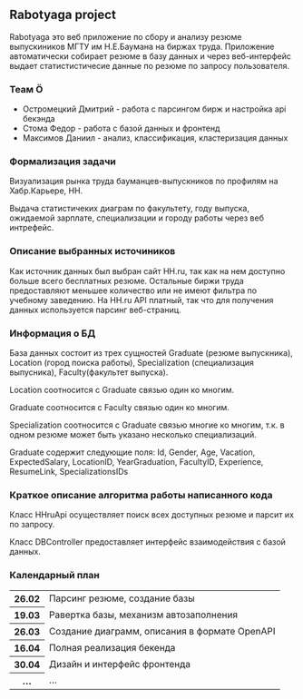 ## Rabotyaga project

Rabotyaga это веб приложение по сбору и анализу резюме выпускиников МГТУ им Н.Е.Баумана на биржах труда. Приложение автоматически собирает резюме в базу данных и через веб-интерфейс выдает статистистичесие данные по резюме по запросу пользователя.

### Теам Ö

*   Остромецкий Дмитрий - работа с парсингом бирж и настройка api бекэнда
*   Стома Федор - работа с базой данных и фронтенд
*   Максимов Даниил - анализ, классификация, кластеризация данных
### Формализация задачи

Визуализация рынка труда бауманцев-выпускников по профилям на Хабр.Карьере, HH.

Выдача статистичеких диаграм по факультету, году выпуска, ожидаемой зарплате, специализации и городу работы через веб интрефейс.

### Описание выбранных источиников

Как источник данных был выбран сайт HH.ru, так как на нем доступно больше всего бесплатных резюме. Остальные биржи труда предоставляют меньшее количество или не имеют фильтра по учебному заведению. На HH.ru API платный, так что для получения данных используется парсинг веб-страниц.

### Информация о БД

База данных состоит из трех сущностей Graduate (резюме выпускника), Location (город поиска работы), Specialization (специализация выпусника), Faculty(факультет выпуска).

Location соотносится с Graduate связью один ко многим.

Graduate соотносится с Faculty связью один ко многим.

Specialization соотносится с Graduate связью многие ко многим, т.к. в одном резюме может быть указано несколько специализаций.

Graduate содержит следующие поля: Id, Gender, Age, Vacation, ExpectedSalary, LocationID, YearGraduation, FacultyID, Experience, ResumeLink, SpecializationsIDs

### Краткое описание алгоритма работы написанного кода

Класс HHruApi осуществляет поиск всех доступных резюме и парсит их по запросу.

Класс DBController предоставляет интерфейс взаимодействия с базой данных.

### Календарный план

<table><tbody><tr><th>26.02</th><td>Парсинг резюме, создание базы</td></tr><tr><th>19.03</th><td>Равертка базы, механизм автозаполнения</td></tr><tr><th>26.03</th><td>Создание диаграмм, описания в формате OpenAPI</td></tr><tr><th>16.04</th><td>Полная реализация бекенда</td></tr><tr><th>30.04</th><td>Дизайн и интерфейс фронтенда</td></tr><tr><th>…</th><td>…</td></tr></tbody></table>

